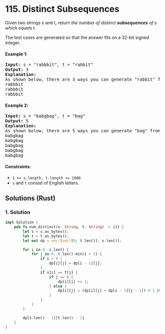 # 115. Distinct Subsequences
Given two strings s and t, return *the number of distinct **subsequences** of* s *which equals* t.

The test cases are generated so that the answer fits on a 32-bit signed integer.

#### Example 1:
<pre>
<strong>Input:</strong> s = "rabbbit", t = "rabbit"
<strong>Output:</strong> 3
<strong>Explanation:</strong>
As shown below, there are 3 ways you can generate "rabbit" from s.
rabbbit
rabbbit
rabbbit
</pre>

#### Example 2:
<pre>
<strong>Input:</strong> s = "babgbag", t = "bag"
<strong>Output:</strong> 5
<strong>Explanation:</strong>
As shown below, there are 5 ways you can generate "bag" from s.
babgbag
babgbag
babgbag
babgbag
babgbag
</pre>

#### Constraints:
* `1 <= s.length, t.length <= 1000`
* `s` and `t` consist of English letters.

## Solutions (Rust)

### 1. Solution
```Rust
impl Solution {
    pub fn num_distinct(s: String, t: String) -> i32 {
        let s = s.as_bytes();
        let t = t.as_bytes();
        let mut dp = vec![vec![0; t.len()]; s.len()];

        for i in 0..s.len() {
            for j in 0..t.len().min(i + 1) {
                if i > 0 {
                    dp[i][j] = dp[i - 1][j];
                }
                if s[i] == t[j] {
                    if j == 0 {
                        dp[i][j] += 1;
                    } else {
                        dp[i][j] = (dp[i][j] + dp[i - 1][j - 1]) % 1_000_000_007;
                    }
                }
            }
        }

        dp[s.len() - 1][t.len() - 1]
    }
}
```
